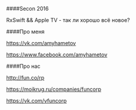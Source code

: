 ####Secon 2016

RxSwift && Apple TV - так ли хорошо всё новое?

####Про меня

https://vk.com/amyhametov

https://www.facebook.com/amyhametov

####Про нас

http://fun.co/rp

https://moikrug.ru/companies/funcorp

https://vk.com/vfuncorp
